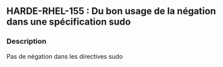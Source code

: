 ## HARDE-RHEL-155 : Du bon usage de la négation dans une spécification sudo

### Description

Pas de négation dans les directives sudo

